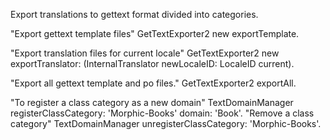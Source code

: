 Export translations to gettext format divided into categories.

"Export gettext template files"
GetTextExporter2 new exportTemplate.

"Export translation files for current locale"
GetTextExporter2 new exportTranslator: (InternalTranslator newLocaleID: LocaleID current).

"Export all gettext template and po files."
GetTextExporter2 exportAll.

"To register a class category as a new domain"
TextDomainManager registerClassCategory: 'Morphic-Books' domain: 'Book'.
"Remove a class category"
TextDomainManager unregisterClassCategory: 'Morphic-Books'.